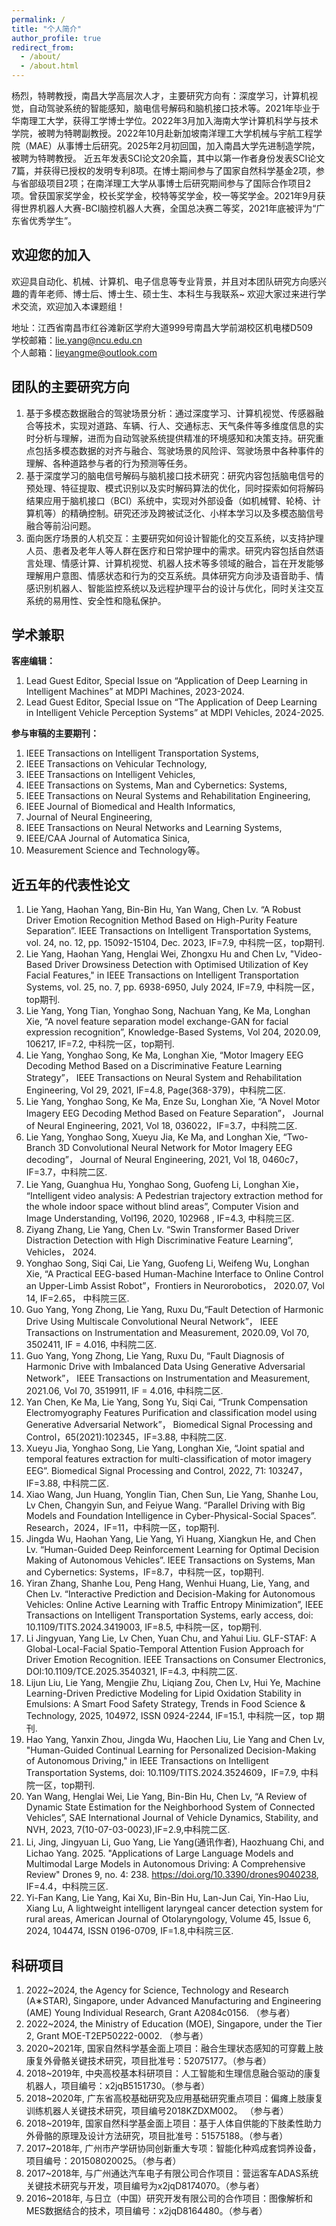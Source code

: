 ```yaml
---
permalink: /
title: "个人简介"
author_profile: true
redirect_from: 
  - /about/
  - /about.html
---
```


杨烈，特聘教授，南昌大学高层次人才，主要研究方向有：深度学习，计算机视觉，自动驾驶系统的智能感知，脑电信号解码和脑机接口技术等。2021年毕业于华南理工大学，获得工学博士学位。2022年3月加入海南大学计算机科学与技术学院，被聘为特聘副教授。2022年10月赴新加坡南洋理工大学机械与宇航工程学院（MAE）从事博士后研究。2025年2月初回国，加入南昌大学先进制造学院，被聘为特聘教授。
近五年发表SCI论文20余篇，其中以第一作者身份发表SCI论文7篇，并获得已授权的发明专利8项。在博士期间参与了国家自然科学基金2项，参与省部级项目2项；在南洋理工大学从事博士后研究期间参与了国际合作项目2项。曾获国家奖学金，校长奖学金，校特等奖学金，校一等奖学金。2021年9月获得世界机器人大赛-BCI脑控机器人大赛，全国总决赛二等奖，2021年底被评为“广东省优秀学生”。

欢迎您的加入
------
欢迎具自动化、机械、计算机、电子信息等专业背景，并且对本团队研究方向感兴趣的青年老师、博士后、博士生、硕士生、本科生与我联系~ 欢迎大家过来进行学术交流，欢迎加入本课题组！


地址：江西省南昌市红谷滩新区学府大道999号南昌大学前湖校区机电楼D509  
学校邮箱：lie.yang@ncu.edu.cn  
个人邮箱：lieyangme@outlook.com  

团队的主要研究方向
------
1. 基于多模态数据融合的驾驶场景分析：通过深度学习、计算机视觉、传感器融合等技术，实现对道路、车辆、行人、交通标志、天气条件等多维度信息的实时分析与理解，进而为自动驾驶系统提供精准的环境感知和决策支持。研究重点包括多模态数据的对齐与融合、驾驶场景的风险评、驾驶场景中各种事件的理解、各种道路参与者的行为预测等任务。
1. 基于深度学习的脑电信号解码与脑机接口技术研究：研究内容包括脑电信号的预处理、特征提取、模式识别以及实时解码算法的优化，同时探索如何将解码结果应用于脑机接口（BCI）系统中，实现对外部设备（如机械臂、轮椅、计算机等）的精确控制。研究还涉及跨被试泛化、小样本学习以及多模态脑信号融合等前沿问题。 
1. 面向医疗场景的人机交互：主要研究如何设计智能化的交互系统，以支持护理人员、患者及老年人等人群在医疗和日常护理中的需求。研究内容包括自然语言处理、情感计算、计算机视觉、机器人技术等多领域的融合，旨在开发能够理解用户意图、情感状态和行为的交互系统。具体研究方向涉及语音助手、情感识别机器人、智能监控系统以及远程护理平台的设计与优化，同时关注交互系统的易用性、安全性和隐私保护。

学术兼职
-----
**客座编辑：**
1. Lead Guest Editor, Special Issue on “Application of Deep Learning in Intelligent Machines” at MDPI Machines, 2023-2024.
2. Lead Guest Editor, Special Issue on “The Application of Deep Learning in Intelligent Vehicle Perception Systems” at MDPI Vehicles, 2024-2025.

**参与审稿的主要期刊：**
1. IEEE Transactions on Intelligent Transportation Systems,
2. IEEE Transactions on Vehicular Technology,
3. IEEE Transactions on Intelligent Vehicles,
4. IEEE Transactions on Systems, Man and Cybernetics: Systems,
5. IEEE Transactions on Neural Systems and Rehabilitation Engineering,
6. IEEE Journal of Biomedical and Health Informatics,
7. Journal of Neural Engineering,
8. IEEE Transactions on Neural Networks and Learning Systems,
9. IEEE/CAA Journal of Automatica Sinica,
10. Measurement Science and Technology等。

近五年的代表性论文
------
1.	Lie Yang, Haohan Yang, Bin-Bin Hu, Yan Wang, Chen Lv. “A Robust Driver Emotion Recognition Method Based on High-Purity Feature Separation”. IEEE Transactions on Intelligent Transportation Systems, vol. 24, no. 12, pp. 15092-15104, Dec. 2023, IF=7.9, 中科院一区，top期刊. 
2.	Lie Yang, Haohan Yang, Henglai Wei, Zhongxu Hu and Chen Lv, "Video-Based Driver Drowsiness Detection with Optimised Utilization of Key Facial Features," in IEEE Transactions on Intelligent Transportation Systems, vol. 25, no. 7, pp. 6938-6950, July 2024, IF=7.9, 中科院一区，top期刊.
3.	Lie Yang, Yong Tian, Yonghao Song, Nachuan Yang, Ke Ma, Longhan Xie, “A novel feature separation model exchange-GAN for facial expression recognition”, Knowledge-Based Systems, Vol 204, 2020.09, 106217, IF=7.2, 中科院一区，top期刊. 
4.	Lie Yang, Yonghao Song, Ke Ma, Longhan Xie, “Motor Imagery EEG Decoding Method Based on a Discriminative Feature Learning Strategy”， IEEE Transactions on Neural System and Rehabilitation Engineering, Vol 29, 2021, IF=4.8, Page(368-379)，中科院二区.  
5.	Lie Yang, Yonghao Song, Ke Ma, Enze Su, Longhan Xie, “A Novel Motor Imagery EEG Decoding Method Based on Feature Separation”， Journal of Neural Engineering, 2021, Vol 18, 036022，IF=3.7，中科院二区. 
6.	Lie Yang, Yonghao Song, Xueyu Jia, Ke Ma, and Longhan Xie, “Two-Branch 3D Convolutional Neural Network for Motor Imagery EEG decoding”， Journal of Neural Engineering, 2021, Vol 18, 0460c7， IF=3.7，中科院二区. 
7.	Lie Yang, Guanghua Hu, Yonghao Song, Guofeng Li, Longhan Xie， “Intelligent video analysis: A Pedestrian trajectory extraction method for the whole indoor space without blind areas”, Computer Vision and Image Understanding, Vol196, 2020, 102968 , IF=4.3, 中科院三区. 
8.	Ziyang Zhang, Lie Yang, Chen Lv. “Swin Transformer Based Driver Distraction Detection with High Discriminative Feature Learning”, Vehicles， 2024.
9.	Yonghao Song, Siqi Cai, Lie Yang, Guofeng Li, Weifeng Wu, Longhan Xie, “A Practical EEG-based Human-Machine Interface to Online Control an Upper-Limb Assist Robot”，Frontiers in Neurorobotics， 2020.07, Vol 14, IF=2.65， 中科院三区.
10.	Guo Yang, Yong Zhong, Lie Yang, Ruxu Du,“Fault Detection of Harmonic Drive Using Multiscale Convolutional Neural Network”， IEEE Transactions on Instrumentation and Measurement, 2020.09, Vol 70, 3502411, IF = 4.016, 中科院二区. 
11.	Guo Yang, Yong Zhong, Lie Yang, Ruxu Du, “Fault Diagnosis of Harmonic Drive with Imbalanced Data Using Generative Adversarial Network”， IEEE Transactions on Instrumentation and Measurement, 2021.06, Vol 70, 3519911, IF = 4.016, 中科院二区.
12.	Yan Chen, Ke Ma, Lie Yang, Song Yu, Siqi Cai, “Trunk Compensation Electromyography Features Purification and classification model using Generative Adversarial Network”， Biomedical Signal Processing and Control，65(2021):102345，IF=3.88, 中科院二区.
13.	Xueyu Jia, Yonghao Song, Lie Yang, Longhan Xie, “Joint spatial and temporal features extraction for multi-classification of motor imagery EEG”. Biomedical Signal Processing and Control, 2022, 71: 103247，IF=3.88, 中科院二区.
14.	Xiao Wang, Jun Huang, Yonglin Tian, Chen Sun, Lie Yang, Shanhe Lou, Lv Chen, Changyin Sun, and Feiyue Wang. “Parallel Driving with Big Models and Foundation Intelligence in Cyber-Physical-Social Spaces”. Research，2024，IF=11，中科院一区，top期刊.
15.	Jingda Wu, Haohan Yang, Lie Yang, Yi Huang, Xiangkun He, and Chen Lv. “Human-Guided Deep Reinforcement Learning for Optimal Decision Making of Autonomous Vehicles”. IEEE Transactions on Systems, Man and Cybernetics: Systems，IF=8.7，中科院一区，top期刊.
16.	Yiran Zhang, Shanhe Lou, Peng Hang, Wenhui Huang, Lie, Yang, and Chen Lv. “Interactive Prediction and Decision-Making for Autonomous Vehicles: Online Active Learning with Traffic Entropy Minimization”, IEEE Transactions on Intelligent Transportation Systems, early access, doi: 10.1109/TITS.2024.3419003, IF=8.5, 中科院一区，top期刊.
17.	Li Jingyuan, Yang Lie, Lv Chen, Yuan Chu, and Yahui Liu. GLF-STAF: A Global-Local-Facial Spatio-Temporal Attention Fusion Approach for Driver Emotion Recognition. IEEE Transactions on Consumer Electronics, DOI:10.1109/TCE.2025.3540321, IF=4.3, 中科院二区.
18.	Lijun Liu, Lie Yang, Mengjie Zhu, Liqiang Zou, Chen Lv, Hui Ye, Machine Learning-Driven Predictive Modeling for Lipid Oxidation Stability in Emulsions: A Smart Food Safety Strategy, Trends in Food Science & Technology, 2025, 104972, ISSN 0924-2244, IF=15.1, 中科院一区，top 期刊.
19.	 Hao Yang, Yanxin Zhou, Jingda Wu, Haochen Liu, Lie Yang and Chen Lv, "Human-Guided Continual Learning for Personalized Decision-Making of Autonomous Driving," in IEEE Transactions on Intelligent Transportation Systems, doi: 10.1109/TITS.2024.3524609，IF=7.9, 中科院一区，top期刊.
20.	Yan Wang, Henglai Wei, Lie Yang, Bin-Bin Hu, Chen Lv, “A Review of Dynamic State Estimation for the Neighborhood System of Connected Vehicles”, SAE International Journal of Vehicle Dynamics, Stability, and NVH, 2023, 7(10-07-03-0023),IF=2.9,中科院二区.
21.	Li, Jing, Jingyuan Li, Guo Yang, Lie Yang(通讯作者), Haozhuang Chi, and Lichao Yang. 2025. "Applications of Large Language Models and Multimodal Large Models in Autonomous Driving: A Comprehensive Review" Drones 9, no. 4: 238. https://doi.org/10.3390/drones9040238, IF=4.4，中科院三区.
22.	Yi-Fan Kang, Lie Yang, Kai Xu, Bin-Bin Hu, Lan-Jun Cai, Yin-Hao Liu, Xiang Lu, A lightweight intelligent laryngeal cancer detection system for rural areas, American Journal of Otolaryngology, Volume 45, Issue 6, 2024, 104474, ISSN 0196-0709, IF=1.8,中科院三区.

科研项目
------
1. 2022~2024, the Agency for Science, Technology and Research (A∗STAR), Singapore, under Advanced Manufacturing and Engineering (AME) Young Individual Research, Grant A2084c0156. （参与者）
2. 2022~2024, the Ministry of Education (MOE), Singapore, under the Tier 2, Grant MOE-T2EP50222-0002. （参与者）
3. 2020~2021年, 国家自然科学基金面上项目：融合生理状态感知的可穿戴上肢康复外骨骼关键技术研究，项目批准号：52075177。（参与者）
4. 2018~2019年, 中央高校基本科研项目：人工智能和生理信息融合驱动的康复机器人，项目编号：x2jqB5151730。（参与者）
5. 2018~2020年, 广东省高校基础研究及应用基础研究重点项目：偏瘫上肢康复训练机器人关键技术研究，项目编号2018KZDXM002。 （参与者）
6. 2018~2019年, 国家自然科学基金面上项目：基于人体自供能的下肢柔性助力外骨骼的原理及设计方法研究，项目批准号：51575188。（参与者）
7. 2017~2018年, 广州市产学研协同创新重大专项：智能化种鸡成套饲养设备，项目编号：201508020025。（参与者）
8. 2017~2018年, 与广州通达汽车电子有限公司合作项目：营运客车ADAS系统关键技术研究与开发，项目编号为x2jqD8174070。（参与者）
9. 2016~2018年, 与日立（中国）研究开发有限公司的合作项目：图像解析和MES数据结合的技术，项目编号：x2jqD8164480。（参与者）


